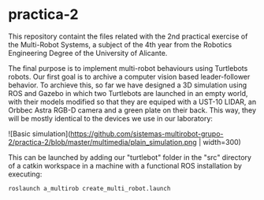 # practica-2
This repository containt the files related with the 2nd practical exercise of the Multi-Robot Systems, a subject of the 4th year from the Robotics Engineering Degree of the University of Alicante.

The final purpose is to implement multi-robot behaviours using Turtlebots robots. Our first goal is to archive a computer vision based leader-follower behavior. To archieve this, so far we have designed a 3D simulation using ROS and Gazebo in which two Turtlebots are launched in an empty world, with their models modified so that they are equiped with a UST-10 LIDAR, an Orbbec Astra RGB-D camera and a green plate on their back. This way, they will be mostly identical to the devices we use in our laboratory:

![Basic simulation](https://github.com/sistemas-multirobot-grupo-2/practica-2/blob/master/multimedia/plain_simulation.png | width=300)

This can be launched by adding our "turtlebot" folder in the "src" directory of a catkin workspace in a machine with a functional ROS installation by executing:

```bash
roslaunch a_multirob create_multi_robot.launch
```

